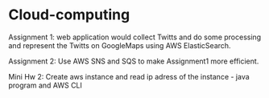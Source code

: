 # Cloud-computing

Assignment 1: web application would collect Twitts and do some processing and represent the Twitts on GoogleMaps using AWS ElasticSearch. 

Assignment 2: Use AWS SNS and SQS to make Assignment1 more efficient.

Mini Hw 2: Create aws instance and read ip adress of the instance - java program and AWS CLI
